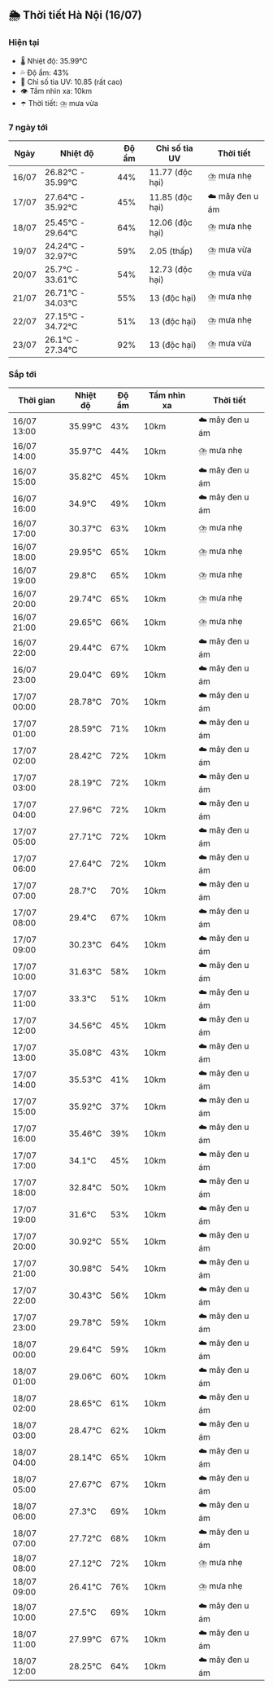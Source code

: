 ## 🌦️ Thời tiết Hà Nội (16/07)

### Hiện tại

- 🌡️ Nhiệt độ: 35.99℃
- 💦 Độ ẩm: 43%
- 🌟 Chỉ số tia UV: 10.85 (rất cao)
- 👁️ Tầm nhìn xa: 10km
- ☂️ Thời tiết: ⛈️ mưa vừa

### 7 ngày tới

| Ngày | Nhiệt độ | Độ ẩm | Chỉ số tia UV | Thời tiết |
| --- | --- | --- | --- | --- |
| 16/07 | 26.82℃ - 35.99℃ | 44% | 11.77 (độc hại) | ⛈️ mưa nhẹ |
| 17/07 | 27.64℃ - 35.92℃ | 45% | 11.85 (độc hại) | ☁️ mây đen u ám |
| 18/07 | 25.45℃ - 29.64℃ | 64% | 12.06 (độc hại) | ⛈️ mưa nhẹ |
| 19/07 | 24.24℃ - 32.97℃ | 59% | 2.05 (thấp) | ⛈️ mưa vừa |
| 20/07 | 25.7℃ - 33.61℃ | 54% | 12.73 (độc hại) | ⛈️ mưa vừa |
| 21/07 | 26.71℃ - 34.03℃ | 55% | 13 (độc hại) | ⛈️ mưa nhẹ |
| 22/07 | 27.15℃ - 34.72℃ | 51% | 13 (độc hại) | ⛈️ mưa nhẹ |
| 23/07 | 26.1℃ - 27.34℃ | 92% | 13 (độc hại) | ⛈️ mưa vừa |

### Sắp tới

| Thời gian | Nhiệt độ | Độ ẩm | Tầm nhìn xa | Thời tiết |
| --- | --- | --- | --- | --- |
| 16/07 13:00 | 35.99℃ | 43% | 10km | ☁️ mây đen u ám |
| 16/07 14:00 | 35.97℃ | 44% | 10km | ⛈️ mưa nhẹ |
| 16/07 15:00 | 35.82℃ | 45% | 10km | ☁️ mây đen u ám |
| 16/07 16:00 | 34.9℃ | 49% | 10km | ☁️ mây đen u ám |
| 16/07 17:00 | 30.37℃ | 63% | 10km | ⛈️ mưa nhẹ |
| 16/07 18:00 | 29.95℃ | 65% | 10km | ⛈️ mưa nhẹ |
| 16/07 19:00 | 29.8℃ | 65% | 10km | ⛈️ mưa nhẹ |
| 16/07 20:00 | 29.74℃ | 65% | 10km | ⛈️ mưa nhẹ |
| 16/07 21:00 | 29.65℃ | 66% | 10km | ⛈️ mưa nhẹ |
| 16/07 22:00 | 29.44℃ | 67% | 10km | ☁️ mây đen u ám |
| 16/07 23:00 | 29.04℃ | 69% | 10km | ☁️ mây đen u ám |
| 17/07 00:00 | 28.78℃ | 70% | 10km | ☁️ mây đen u ám |
| 17/07 01:00 | 28.59℃ | 71% | 10km | ☁️ mây đen u ám |
| 17/07 02:00 | 28.42℃ | 72% | 10km | ☁️ mây đen u ám |
| 17/07 03:00 | 28.19℃ | 72% | 10km | ☁️ mây đen u ám |
| 17/07 04:00 | 27.96℃ | 72% | 10km | ☁️ mây đen u ám |
| 17/07 05:00 | 27.71℃ | 72% | 10km | ☁️ mây đen u ám |
| 17/07 06:00 | 27.64℃ | 72% | 10km | ☁️ mây đen u ám |
| 17/07 07:00 | 28.7℃ | 70% | 10km | ☁️ mây đen u ám |
| 17/07 08:00 | 29.4℃ | 67% | 10km | ☁️ mây đen u ám |
| 17/07 09:00 | 30.23℃ | 64% | 10km | ☁️ mây đen u ám |
| 17/07 10:00 | 31.63℃ | 58% | 10km | ☁️ mây đen u ám |
| 17/07 11:00 | 33.3℃ | 51% | 10km | ☁️ mây đen u ám |
| 17/07 12:00 | 34.56℃ | 45% | 10km | ☁️ mây đen u ám |
| 17/07 13:00 | 35.08℃ | 43% | 10km | ☁️ mây đen u ám |
| 17/07 14:00 | 35.53℃ | 41% | 10km | ☁️ mây đen u ám |
| 17/07 15:00 | 35.92℃ | 37% | 10km | ☁️ mây đen u ám |
| 17/07 16:00 | 35.46℃ | 39% | 10km | ☁️ mây đen u ám |
| 17/07 17:00 | 34.1℃ | 45% | 10km | ☁️ mây đen u ám |
| 17/07 18:00 | 32.84℃ | 50% | 10km | ☁️ mây đen u ám |
| 17/07 19:00 | 31.6℃ | 53% | 10km | ☁️ mây đen u ám |
| 17/07 20:00 | 30.92℃ | 55% | 10km | ☁️ mây đen u ám |
| 17/07 21:00 | 30.98℃ | 54% | 10km | ☁️ mây đen u ám |
| 17/07 22:00 | 30.43℃ | 56% | 10km | ☁️ mây đen u ám |
| 17/07 23:00 | 29.78℃ | 59% | 10km | ☁️ mây đen u ám |
| 18/07 00:00 | 29.64℃ | 59% | 10km | ☁️ mây đen u ám |
| 18/07 01:00 | 29.06℃ | 60% | 10km | ☁️ mây đen u ám |
| 18/07 02:00 | 28.65℃ | 61% | 10km | ☁️ mây đen u ám |
| 18/07 03:00 | 28.47℃ | 62% | 10km | ☁️ mây đen u ám |
| 18/07 04:00 | 28.14℃ | 65% | 10km | ☁️ mây đen u ám |
| 18/07 05:00 | 27.67℃ | 67% | 10km | ☁️ mây đen u ám |
| 18/07 06:00 | 27.3℃ | 69% | 10km | ☁️ mây đen u ám |
| 18/07 07:00 | 27.72℃ | 68% | 10km | ☁️ mây đen u ám |
| 18/07 08:00 | 27.12℃ | 72% | 10km | ⛈️ mưa nhẹ |
| 18/07 09:00 | 26.41℃ | 76% | 10km | ⛈️ mưa nhẹ |
| 18/07 10:00 | 27.5℃ | 69% | 10km | ☁️ mây đen u ám |
| 18/07 11:00 | 27.99℃ | 67% | 10km | ☁️ mây đen u ám |
| 18/07 12:00 | 28.25℃ | 64% | 10km | ☁️ mây đen u ám |
